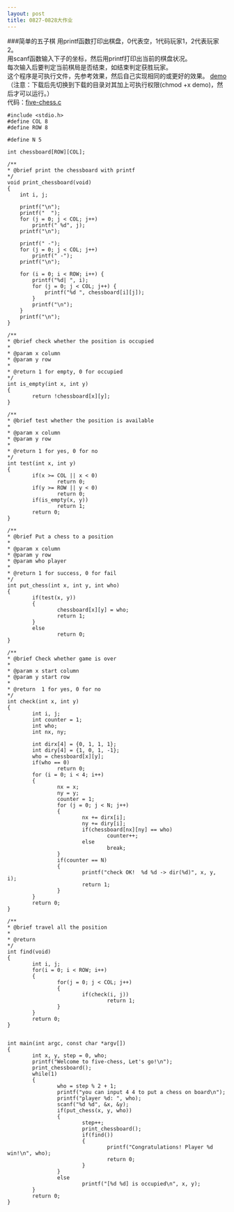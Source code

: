 ```yaml
---
layout: post
title: 0827-0828大作业
---
```

###简单的五子棋
用printf函数打印出棋盘，0代表空，1代码玩家1，2代表玩家2。<br>
用scanf函数输入下子的坐标，然后用printf打印出当前的棋盘状况。<br>
每次输入后要判定当前棋局是否结束，如结束判定获胜玩家。<br>
这个程序是可执行文件，先参考效果，然后自己实现相同的或更好的效果。
<a href="./demo">demo</a>（注意：下载后先切换到下载的目录对其加上可执行权限(chmod +x demo)，然后才可以运行。）<br>
代码：<a href="./five-chess.c">five-chess.c</a>

	#include <stdio.h>
	#define COL 8
	#define ROW 8
	
	#define N 5
	
	int chessboard[ROW][COL];
	
	/** 
	* @brief print the chessboard with printf
	*/
	void print_chessboard(void)
	{
		int i, j;
	
		printf("\n");
		printf("  ");
		for (j = 0; j < COL; j++)
			printf(" %d", j);
		printf("\n");
	
		printf(" -");
		for (j = 0; j < COL; j++)
			printf(" -");
		printf("\n");
	
		for (i = 0; i < ROW; i++) {
			printf("%d| ", i);
			for (j = 0; j < COL; j++) {
				printf("%d ", chessboard[i][j]);
			}
			printf("\n");
		}
		printf("\n");
	}
	
	/** 
	* @brief check whether the position is occupied
	* 
	* @param x column
	* @param y row
	* 
	* @return 1 for empty, 0 for occupied
	*/
	int is_empty(int x, int y)
	{
	        return !chessboard[x][y];
	}
	
	/** 
	* @brief test whether the position is available
	* 
	* @param x column
	* @param y row
	* 
	* @return 1 for yes, 0 for no
	*/
	int test(int x, int y)
	{
	        if(x >= COL || x < 0)
	                return 0;
	        if(y >= ROW || y < 0)
	                return 0;
	        if(is_empty(x, y))
	                return 1;
	        return 0;
	}
	
	/** 
	* @brief Put a chess to a position
	* 
	* @param x column
	* @param y row
	* @param who player
	* 
	* @return 1 for success, 0 for fail
	*/
	int put_chess(int x, int y, int who)
	{
	        if(test(x, y))
	        {
	                chessboard[x][y] = who;
	                return 1;
	        }
	        else
	                return 0;
	}
	
	/** 
	* @brief Check whether game is over
	* 
	* @param x start column
	* @param y start row
	* 
	* @return  1 for yes, 0 for no
	*/
	int check(int x, int y)
	{
	        int i, j;
	        int counter = 1;
	        int who;
	        int nx, ny;
	
	        int dirx[4] = {0, 1, 1, 1};
	        int diry[4] = {1, 0, 1, -1};
	        who = chessboard[x][y];
	        if(who == 0)
	                return 0;
	        for (i = 0; i < 4; i++) 
	        {
	                nx = x;
	                ny = y;
	                counter = 1;
	                for (j = 0; j < N; j++) 
	                {
	                        nx += dirx[i];
	                        ny += diry[i];
	                        if(chessboard[nx][ny] == who)
	                                counter++;
	                        else
	                                break;
	                }
	                if(counter == N)
	                {
	                        printf("check OK!  %d %d -> dir(%d)", x, y, i);
	                        return 1;
	                }
	        }
	        return 0;
	}
	
	/** 
	* @brief travel all the position
	* 
	* @return 
	*/
	int find(void)
	{
	        int i, j;
	        for(i = 0; i < ROW; i++)
	        {
	                for(j = 0; j < COL; j++)
	                {
	                        if(check(i, j))
	                                return 1;
	                }
	        }
	        return 0;
	}
	
	
	int main(int argc, const char *argv[])
	{
	        int x, y, step = 0, who;
	        printf("Welcome to five-chess, Let's go!\n");
	        print_chessboard();
	        while(1)
	        {
	                who = step % 2 + 1;
	                printf("you can input 4 4 to put a chess on board\n");
	                printf("player %d: ", who);
	                scanf("%d %d", &x, &y);
	                if(put_chess(x, y, who))
	                {
	                        step++;
	                        print_chessboard();
	                        if(find())
	                        {
	                                printf("Congratulations! Player %d win!\n", who);
	                                return 0;
	                        }
	                }
	                else
	                        printf("[%d %d] is occupied\n", x, y);
	        }
	        return 0;
	}
	
